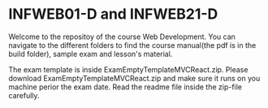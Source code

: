 # INFWEB01-D and INFWEB21-D
Welcome to the repositoy of the course Web Development. You can navigate to the different folders to find the course manual(the pdf is in the build folder), sample exam and lesson's material. 

The exam template is inside ExamEmptyTemplateMVCReact.zip. Please download ExamEmptyTemplateMVCReact.zip and make sure it runs on you machine perior the exam date. Read the readme file inside the zip-file carefully.
